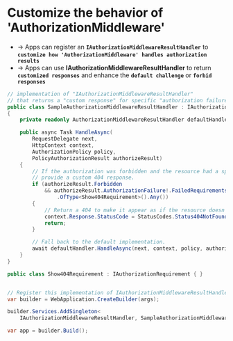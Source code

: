 
# Customize the behavior of 'AuthorizationMiddleware'
* -> Apps can register an **`IAuthorizationMiddlewareResultHandler`** to **`customize how 'AuthorizationMiddleware' handles authorization results`**
* -> Apps can use **IAuthorizationMiddlewareResultHandler** to return **`customized responses`** and enhance the **`default challenge`** or **`forbid responses`**

```cs - Ex: 
// implementation of "IAuthorizationMiddlewareResultHandler" 
// that returns a "custom response" for specific "authorization failures":
public class SampleAuthorizationMiddlewareResultHandler : IAuthorizationMiddlewareResultHandler
{
    private readonly AuthorizationMiddlewareResultHandler defaultHandler = new();

    public async Task HandleAsync(
        RequestDelegate next,
        HttpContext context,
        AuthorizationPolicy policy,
        PolicyAuthorizationResult authorizeResult)
    {
        // If the authorization was forbidden and the resource had a specific requirement,
        // provide a custom 404 response.
        if (authorizeResult.Forbidden
            && authorizeResult.AuthorizationFailure!.FailedRequirements
                .OfType<Show404Requirement>().Any())
        {
            // Return a 404 to make it appear as if the resource doesn't exist.
            context.Response.StatusCode = StatusCodes.Status404NotFound;
            return;
        }

        // Fall back to the default implementation.
        await defaultHandler.HandleAsync(next, context, policy, authorizeResult);
    }
}

public class Show404Requirement : IAuthorizationRequirement { }


// Register this implementation of IAuthorizationMiddlewareResultHandler in Program.cs:
var builder = WebApplication.CreateBuilder(args);

builder.Services.AddSingleton<
    IAuthorizationMiddlewareResultHandler, SampleAuthorizationMiddlewareResultHandler>();

var app = builder.Build();
```


